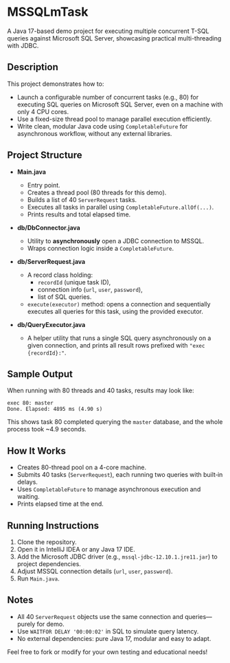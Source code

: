 # MSSQLmTask

A Java 17-based demo project for executing multiple concurrent T-SQL queries against Microsoft SQL Server, showcasing practical multi-threading with JDBC.

## Description

This project demonstrates how to:

- Launch a configurable number of concurrent tasks (e.g., 80) for executing SQL queries on Microsoft SQL Server, even on a machine with only 4 CPU cores.
- Use a fixed-size thread pool to manage parallel execution efficiently.
- Write clean, modular Java code using `CompletableFuture` for asynchronous workflow, without any external libraries.

## Project Structure

- **Main.java**  
  - Entry point.  
  - Creates a thread pool (80 threads for this demo).  
  - Builds a list of 40 `ServerRequest` tasks.  
  - Executes all tasks in parallel using `CompletableFuture.allOf(...)`.  
  - Prints results and total elapsed time.

- **db/DbConnector.java**  
  - Utility to **asynchronously** open a JDBC connection to MSSQL.  
  - Wraps connection logic inside a `CompletableFuture`.

- **db/ServerRequest.java**  
  - A record class holding:  
    - `recordId` (unique task ID),  
    - connection info (`url`, `user`, `password`),  
    - list of SQL queries.  
  - `execute(executor)` method: opens a connection and sequentially executes all queries for this task, using the provided executor.

- **db/QueryExecutor.java**  
  - A helper utility that runs a single SQL query asynchronously on a given connection, and prints all result rows prefixed with `"exec {recordId}:"`.

## Sample Output

When running with 80 threads and 40 tasks, results may look like:

```
exec 80: master
Done. Elapsed: 4895 ms (4.90 s)
```

This shows task 80 completed querying the `master` database, and the whole process took ~4.9 seconds.

## How It Works

- Creates 80-thread pool on a 4-core machine.
- Submits 40 tasks (`ServerRequest`), each running two queries with built‑in delays.
- Uses `CompletableFuture` to manage asynchronous execution and waiting.
- Prints elapsed time at the end.

## Running Instructions

1. Clone the repository.
2. Open it in IntelliJ IDEA or any Java 17 IDE.
3. Add the Microsoft JDBC driver (e.g., `mssql-jdbc-12.10.1.jre11.jar`) to project dependencies.
4. Adjust MSSQL connection details (`url`, `user`, `password`).
5. Run `Main.java`.

## Notes

- All 40 `ServerRequest` objects use the same connection and queries—purely for demo.
- Use `WAITFOR DELAY '00:00:02'` in SQL to simulate query latency.
- No external dependencies: pure Java 17, modular and easy to adapt.

Feel free to fork or modify for your own testing and educational needs!
